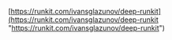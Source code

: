[https://runkit.com/ivansglazunov/deep-runkit](https://runkit.com/ivansglazunov/deep-runkit "https://runkit.com/ivansglazunov/deep-runkit")